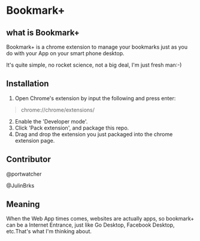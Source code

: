 Bookmark+
============

what is Bookmark+
-----------------

Bookmark+ is a chrome extension to manage your bookmarks just as you do with your App on your smart phone desktop.

It's quite simple, no rocket science, not a big deal, I'm just fresh man:-)

Installation
------------

1. Open Chrome's extension by input the following and press enter:
>
>chrome://chrome/extensions/
>
2. Enable the 'Developer mode'.
3. Click 'Pack extension', and package this repo.
4. Drag and drop the extension you just packaged into the chrome extension page.

Contributor
-----------

@portwatcher

@JulinBrks

Meaning
-------

When the Web App times comes, websites are actually apps, so bookmark+ can be a Internet Entrance, just like Go Desktop, Facebook Desktop, etc.That's what I'm thinking about.

